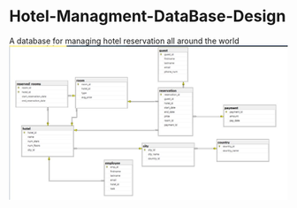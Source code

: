 # Hotel-Managment-DataBase-Design
A database for managing hotel reservation all around the world
![picture](img/hotel_erd.JPG)
